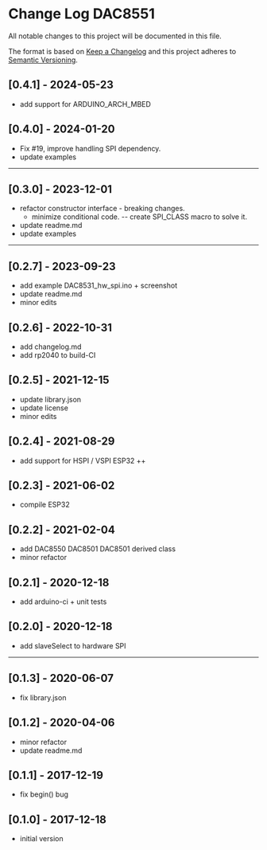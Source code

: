 # Change Log DAC8551

All notable changes to this project will be documented in this file.

The format is based on [Keep a Changelog](http://keepachangelog.com/)
and this project adheres to [Semantic Versioning](http://semver.org/).


## [0.4.1] - 2024-05-23
- add support for ARDUINO_ARCH_MBED

## [0.4.0] - 2024-01-20
- Fix #19, improve handling SPI dependency.
- update examples

----

## [0.3.0] - 2023-12-01
- refactor constructor interface - breaking changes.
  - minimize conditional code. -- create SPI_CLASS macro to solve it.
- update readme.md
- update examples

----

## [0.2.7] - 2023-09-23
- add example DAC8531_hw_spi.ino + screenshot
- update readme.md
- minor edits

## [0.2.6] - 2022-10-31
- add changelog.md
- add rp2040 to build-CI

## [0.2.5] - 2021-12-15
- update library.json
- update license
- minor edits

## [0.2.4] - 2021-08-29
- add support for HSPI / VSPI ESP32 ++

## [0.2.3] - 2021-06-02
- compile ESP32

## [0.2.2] - 2021-02-04
- add DAC8550 DAC8501 DAC8501 derived class
- minor refactor

## [0.2.1] - 2020-12-18
- add arduino-ci + unit tests

## [0.2.0] - 2020-12-18
- add slaveSelect to hardware SPI

----

## [0.1.3] - 2020-06-07
- fix library.json
## [0.1.2] - 2020-04-06
- minor refactor
- update readme.md

## [0.1.1] - 2017-12-19
- fix begin() bug

## [0.1.0] - 2017-12-18
- initial version


